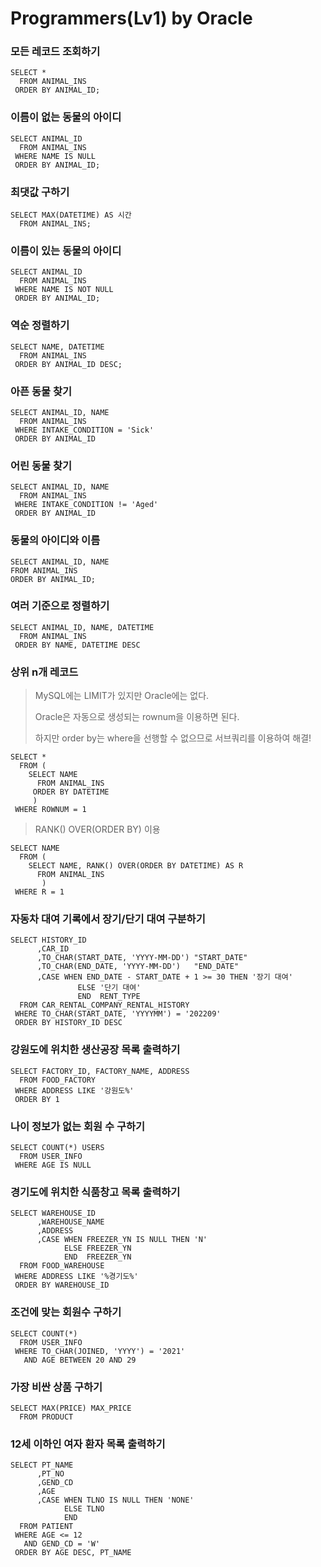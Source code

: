 # Programmers(Lv1) by Oracle

### 모든 레코드 조회하기

```oracle
SELECT * 
  FROM ANIMAL_INS 
 ORDER BY ANIMAL_ID;
```



### 이름이 없는 동물의 아이디

```oracle
SELECT ANIMAL_ID
  FROM ANIMAL_INS
 WHERE NAME IS NULL
 ORDER BY ANIMAL_ID;
```



### 최댓값 구하기

```oracle
SELECT MAX(DATETIME) AS 시간
  FROM ANIMAL_INS;
```



### 이름이 있는 동물의 아이디

```oracle
SELECT ANIMAL_ID
  FROM ANIMAL_INS
 WHERE NAME IS NOT NULL
 ORDER BY ANIMAL_ID;
```



### 역순 정렬하기

```oracle
SELECT NAME, DATETIME
  FROM ANIMAL_INS
 ORDER BY ANIMAL_ID DESC;
```



### 아픈 동물 찾기

```oracle
SELECT ANIMAL_ID, NAME
  FROM ANIMAL_INS
 WHERE INTAKE_CONDITION = 'Sick'
 ORDER BY ANIMAL_ID
```



### 어린 동물 찾기

```oracle
SELECT ANIMAL_ID, NAME
  FROM ANIMAL_INS
 WHERE INTAKE_CONDITION != 'Aged'
 ORDER BY ANIMAL_ID
```



### 동물의 아이디와 이름

```oracle
SELECT ANIMAL_ID, NAME
FROM ANIMAL_INS
ORDER BY ANIMAL_ID;
```



### 여러 기준으로 정렬하기

```oracle
SELECT ANIMAL_ID, NAME, DATETIME
  FROM ANIMAL_INS
 ORDER BY NAME, DATETIME DESC
```



### 상위 n개 레코드

> MySQL에는 LIMIT가 있지만 Oracle에는 없다.
>
> Oracle은 자동으로 생성되는 rownum을 이용하면 된다.
>
> 하지만 order by는 where을 선행할 수 없으므로 서브쿼리를 이용하여 해결!

```oracle
SELECT *
  FROM (
    SELECT NAME
      FROM ANIMAL_INS
     ORDER BY DATETIME
     )
 WHERE ROWNUM = 1
```



> RANK() OVER(ORDER BY) 이용

```Oracle
SELECT NAME
  FROM (	
    SELECT NAME, RANK() OVER(ORDER BY DATETIME) AS R
      FROM ANIMAL_INS
       )
 WHERE R = 1
```



### 자동차 대여 기록에서 장기/단기 대여 구분하기

```oracle
SELECT HISTORY_ID
      ,CAR_ID
      ,TO_CHAR(START_DATE, 'YYYY-MM-DD') "START_DATE"
      ,TO_CHAR(END_DATE, 'YYYY-MM-DD')   "END_DATE"
      ,CASE WHEN END_DATE - START_DATE + 1 >= 30 THEN '장기 대여'
               ELSE '단기 대여'
               END  RENT_TYPE
  FROM CAR_RENTAL_COMPANY_RENTAL_HISTORY
 WHERE TO_CHAR(START_DATE, 'YYYYMM') = '202209'
 ORDER BY HISTORY_ID DESC
```



### 강원도에 위치한 생산공장 목록 출력하기

```ORACLE
SELECT FACTORY_ID, FACTORY_NAME, ADDRESS
  FROM FOOD_FACTORY
 WHERE ADDRESS LIKE '강원도%'
 ORDER BY 1
```



### 나이 정보가 없는 회원 수 구하기

```oracle
SELECT COUNT(*) USERS
  FROM USER_INFO
 WHERE AGE IS NULL
```



### 경기도에 위치한 식품창고 목록 출력하기

```oracle
SELECT WAREHOUSE_ID
      ,WAREHOUSE_NAME
      ,ADDRESS
      ,CASE WHEN FREEZER_YN IS NULL THEN 'N'
            ELSE FREEZER_YN
            END  FREEZER_YN
  FROM FOOD_WAREHOUSE
 WHERE ADDRESS LIKE '%경기도%'
 ORDER BY WAREHOUSE_ID
```



### 조건에 맞는 회원수 구하기

```Oracle
SELECT COUNT(*)
  FROM USER_INFO
 WHERE TO_CHAR(JOINED, 'YYYY') = '2021'
   AND AGE BETWEEN 20 AND 29
```



### 가장 비싼 상품 구하기

```Oracle
SELECT MAX(PRICE) MAX_PRICE
  FROM PRODUCT
```



### 12세 이하인 여자 환자 목록 출력하기

```Oracle
SELECT PT_NAME
      ,PT_NO
      ,GEND_CD
      ,AGE
      ,CASE WHEN TLNO IS NULL THEN 'NONE'
            ELSE TLNO
            END
  FROM PATIENT
 WHERE AGE <= 12
   AND GEND_CD = 'W'
 ORDER BY AGE DESC, PT_NAME
```



